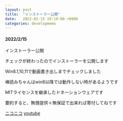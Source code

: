 ```yaml
---
layout: post
title:  "インストーラー公開"
date:   2022-02-15 19:19:00 +0900
categories: developmemo
---
```


<!-- https://fuunacreative.github.io/SaltStone/ -->
<h4>2022/2/15</h4>
<p>インストーラー公開</p>
<p>チェックが終わったのでインストーラーを公開します</p>
<p>Win8.1,10,11で動画書き出しまでチェックしました</p>
<p>棒読みちゃんはwin8以降では動作しない時があるようです</p>
<p>MITライセンスを継承したドネーションウェアです</p>
<p>要約すると、無償提供＋無保証で出来れば寄付してねです</p>
<p>
<a href="https://www.nicovideo.jp/watch/sm40046724">ニコニコ</a>
<a href="https://www.youtube.com/watch?v=SSJyAIzB5Gk">youtube</a>
</p>
